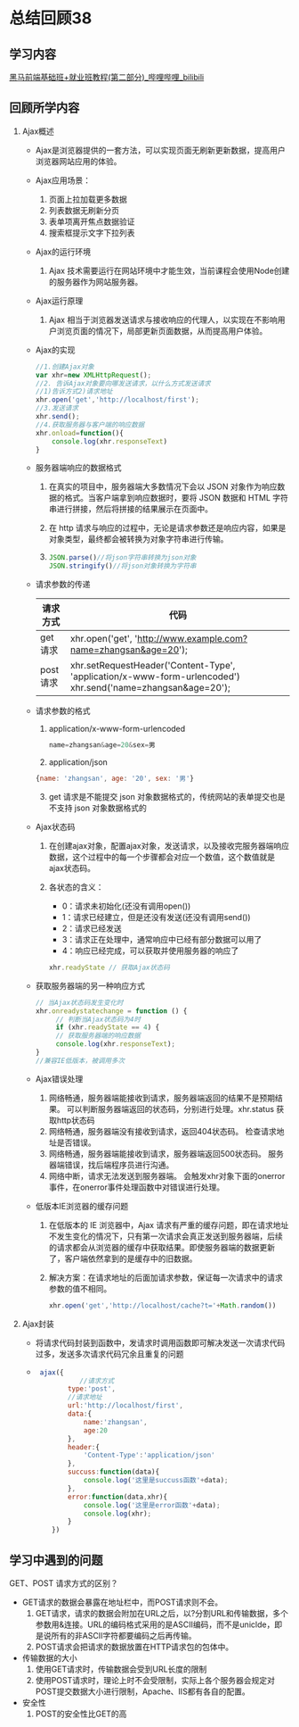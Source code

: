# 总结回顾38

## 学习内容

[黑马前端基础班+就业班教程(第二部分)_哔哩哔哩_bilibili](https://www.bilibili.com/video/BV1gV411q7cz?p=295)

## 回顾所学内容

1. Ajax概述

   * Ajax是浏览器提供的一套方法，可以实现页面无刷新更新数据，提高用户浏览器网站应用的体验。

   * Ajax应用场景：

     1. 页面上拉加载更多数据
     2. 列表数据无刷新分页
     3. 表单项离开焦点数据验证
     4. 搜索框提示文字下拉列表

   * Ajax的运行环境

     1. Ajax 技术需要运行在网站环境中才能生效，当前课程会使用Node创建的服务器作为网站服务器。

   * Ajax运行原理

     1. Ajax 相当于浏览器发送请求与接收响应的代理人，以实现在不影响用户浏览页面的情况下，局部更新页面数据，从而提高用户体验。

   * Ajax的实现

     ```javascript
     //1.创建Ajax对象
     var xhr=new XMLHttpRequest();
     //2. 告诉Ajax对象要向哪发送请求，以什么方式发送请求
     //1)告诉方式2)请求地址
     xhr.open('get','http://localhost/first');
     //3.发送请求
     xhr.send();
     //4.获取服务器与客户端的响应数据
     xhr.onload=function(){
         console.log(xhr.responseText)
     }
     ```

   * 服务器端响应的数据格式

     1. 在真实的项目中，服务器端大多数情况下会以 JSON 对象作为响应数据的格式。当客户端拿到响应数据时，要将 JSON 数据和 HTML 字符串进行拼接，然后将拼接的结果展示在页面中。

     2. 在 http 请求与响应的过程中，无论是请求参数还是响应内容，如果是对象类型，最终都会被转换为对象字符串进行传输。

     3. ```javascript
        JSON.parse()//将json字符串转换为json对象
        JSON.stringify()//将json对象转换为字符串
        ```

   * 请求参数的传递

     | 请求方式 | 代码                                                         |
     | -------- | ------------------------------------------------------------ |
     | get请求  | xhr.open('get', 'http://www.example.com?name=zhangsan&age=20'); |
     | post请求 | xhr.setRequestHeader('Content-Type', 'application/x-www-form-urlencoded') xhr.send('name=zhangsan&age=20'); |

   * 请求参数的格式

     1. application/x-www-form-urlencoded

        ```javascript
        name=zhangsan&age=20&sex=男
        
        ```

     2.  application/json

        ```javascript
        {name: 'zhangsan', age: '20', sex: '男'}
        ```

     3. get 请求是不能提交 json 对象数据格式的，传统网站的表单提交也是不支持 json 对象数据格式的

   * Ajax状态码

     1. 在创建ajax对象，配置ajax对象，发送请求，以及接收完服务器端响应数据，这个过程中的每一个步骤都会对应一个数值，这个数值就是ajax状态码。

     2. 各状态的含义：

        * 0：请求未初始化(还没有调用open())
        * 1：请求已经建立，但是还没有发送(还没有调用send())
        * 2：请求已经发送
        * 3：请求正在处理中，通常响应中已经有部分数据可以用了
        * 4：响应已经完成，可以获取并使用服务器的响应了

        ```javascript
        xhr.readyState // 获取Ajax状态码
        ```

   * 获取服务器端的另一种响应方式

     ```javascript
     // 当Ajax状态码发生变化时
     xhr.onreadystatechange = function () {
          // 判断当Ajax状态码为4时
          if (xhr.readyState == 4) {
          // 获取服务器端的响应数据  	
          console.log(xhr.responseText);
     }
     //兼容IE低版本，被调用多次
     ```

   * Ajax错误处理

     1. 网络畅通，服务器端能接收到请求，服务器端返回的结果不是预期结果。
        可以判断服务器端返回的状态码，分别进行处理。xhr.status 获取http状态码
     2. 网络畅通，服务器端没有接收到请求，返回404状态码。
        检查请求地址是否错误。
     3. 网络畅通，服务器端能接收到请求，服务器端返回500状态码。
        服务器端错误，找后端程序员进行沟通。
     4.  网络中断，请求无法发送到服务器端。
        会触发xhr对象下面的onerror事件，在onerror事件处理函数中对错误进行处理。

   * 低版本IE浏览器的缓存问题

     1. 在低版本的 IE 浏览器中，Ajax 请求有严重的缓存问题，即在请求地址不发生变化的情况下，只有第一次请求会真正发送到服务器端，后续的请求都会从浏览器的缓存中获取结果。即使服务器端的数据更新了，客户端依然拿到的是缓存中的旧数据。

     2. 解决方案：在请求地址的后面加请求参数，保证每一次请求中的请求参数的值不相同。 

        ```javascript
        xhr.open('get','http://localhost/cache?t='+Math.random())
        ```

2. Ajax封装

   * 将请求代码封装到函数中，发请求时调用函数即可解决发送一次请求代码过多，发送多次请求代码冗余且重复的问题

   * ```javascript
      ajax({
        		//请求方式
             type:'post',
             //请求地址     
             url:'http://localhost/first',
             data:{
                 name:'zhangsan',
                 age:20
             },
             header:{
                 'Content-Type':'application/json'
             },
             succuss:function(data){
                 console.log('这里是succuss函数'+data);
             },
             error:function(data,xhr){
                 console.log('这里是error函数'+data);
                 console.log(xhr);
             }
         })
     ```

## 学习中遇到的问题

GET、POST 请求方式的区别？

* GET请求的数据会暴露在地址栏中，而POST请求则不会。
  1. GET请求，请求的数据会附加在URL之后，以?分割URL和传输数据，多个参数用&连接。URL的编码格式采用的是ASCII编码，而不是uniclde，即是说所有的非ASCII字符都要编码之后再传输。
  2. POST请求会把请求的数据放置在HTTP请求包的包体中。
* 传输数据的大小
  1. 使用GET请求时，传输数据会受到URL长度的限制
  2. 使用POST请求时，理论上时不会受限制，实际上各个服务器会规定对POST提交数据大小进行限制，Apache、IIS都有各自的配置。
* 安全性
  1. POST的安全性比GET的高







